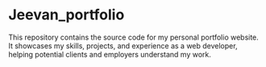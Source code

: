 # Jeevan_portfolio
This repository contains the source code for my personal portfolio website. It showcases my skills, projects, and experience as a web developer, helping potential clients and employers understand my work.
